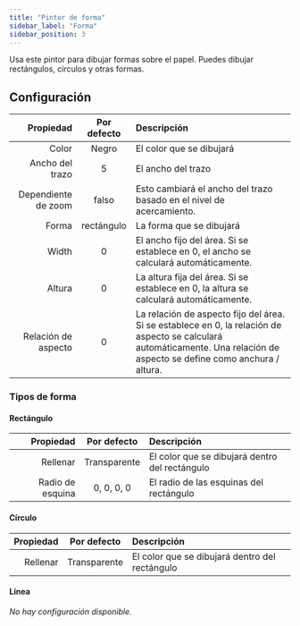 ```yaml
---
title: "Pintor de forma"
sidebar_label: "Forma"
sidebar_position: 3
---
```



Usa este pintor para dibujar formas sobre el papel. Puedes dibujar rectángulos, círculos y otras formas.

## Configuración

|           Propiedad | Por defecto | Descripción                                                                                                                                                               |
| -------------------:|:-----------:|:------------------------------------------------------------------------------------------------------------------------------------------------------------------------- |
|               Color |    Negro    | El color que se dibujará                                                                                                                                                  |
|     Ancho del trazo |      5      | El ancho del trazo                                                                                                                                                        |
| Dependiente de zoom |    falso    | Esto cambiará el ancho del trazo basado en el nivel de acercamiento.                                                                                                      |
|               Forma | rectángulo  | La forma que se dibujará                                                                                                                                                  |
|               Width |      0      | El ancho fijo del área. Si se establece en 0, el ancho se calculará automáticamente.                                                                                      |
|              Altura |      0      | La altura fija del área. Si se establece en 0, la altura se calculará automáticamente.                                                                                    |
| Relación de aspecto |      0      | La relación de aspecto fijo del área. Si se establece en 0, la relación de aspecto se calculará automáticamente. Una relación de aspecto se define como anchura / altura. |

### Tipos de forma

#### Rectángulo

|        Propiedad | Por defecto  | Descripción                                    |
| ----------------:|:------------:|:---------------------------------------------- |
|         Rellenar | Transparente | El color que se dibujará dentro del rectángulo |
| Radio de esquina |  0, 0, 0, 0  | El radio de las esquinas del rectángulo        |

#### Círculo

| Propiedad | Por defecto  | Descripción                                    |
| ---------:|:------------:|:---------------------------------------------- |
|  Rellenar | Transparente | El color que se dibujará dentro del rectángulo |

#### Línea

*No hay configuración disponible.*
